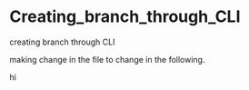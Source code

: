  

 # Creating_branch_through_CLI


 creating branch through CLI 

 making change in the file to change in the following.

hi
